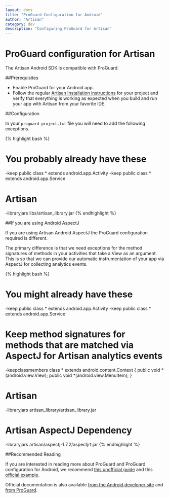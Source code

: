 ```yaml
---
layout: docs
title: "ProGuard Configuration for Android"
author: "Artisan"
category: dev
description: "Configuring ProGuard for Artisan"
---
```

# ProGuard configuration for Artisan

The Artisan Android SDK is compatible with ProGuard.

##Prerequisites
* Enable ProGuard for your Android app.
* Follow the regular <a href="/dev/quickstart-for-android/">Artisan Installation instructions</a> for your project and verify that everything is working as expected when you build and run your app with Artisan from your favorite IDE.

##Configuration

In your ```proguard-project.txt``` file you will need to add the following exceptions.

{% highlight bash %}
# You probably already have these
-keep public class * extends android.app.Activity
-keep public class * extends android.app.Service
# Artisan
-libraryjars libs/artisan_library.jar
{% endhighlight %}

##If you are using Android AspectJ

If you are using Artisan Android AspectJ the ProGuard configuration required is different.

The primary difference is that we need exceptions for the method signatures of methods in your activities that take a View as an argument. This is so that we can provide our automatic instrumentation of your app via AspectJ for collecting analytics events.

{% highlight bash %}
# You might already have these
-keep public class * extends android.app.Activity
-keep public class * extends android.app.Service

# Keep method signatures for methods that are matched via AspectJ for Artisan analytics events
-keepclassmembers class * extends android.content.Context {
    public void *(android.view.View);
    public void *(android.view.MenuItem);
}

# Artisan
-libraryjars artisan_library/artisan_library.jar
# Artisan AspectJ Dependency
-libraryjars artisan/aspectj-1.7.2/aspectjrt.jar
{% endhighlight %}

##Recommended Reading

If you are interested in reading more about ProGuard and ProGuard configuration for Android, we recommend <a href="http://omgitsmgp.com/2013/09/09/a-conservative-guide-to-proguard-for-android/">this unofficial guide</a> and this <a href="http://proguard.sourceforge.net/manual/examples.html#androidapplication">official example</a>.

Official documentation is also available <a href="http://developer.android.com/tools/help/proguard.html">from the Android developer site</a> and <a href="http://stuff.mit.edu/afs/sipb/project/android/sdk/android-sdk-linux/tools/proguard/docs/index.html#manual/usage.html">from ProGuard</a>.
